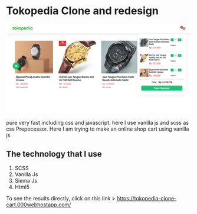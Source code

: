 # Tokopedia Clone and redesign

![Alt text](img/tokopedia-clone.png?raw=true "Title")

pure very fast including css and javascript. here I use vanilla js and scss as css Prepocessor. Here I am trying to make an online shop cart using vanilla js.

## The technology that I use
1. SCSS
2. Vanilla Js
3. Siema Js
4. Html5


To see the results directly, click on this link > https://tokopedia-clone-cart.000webhostapp.com/